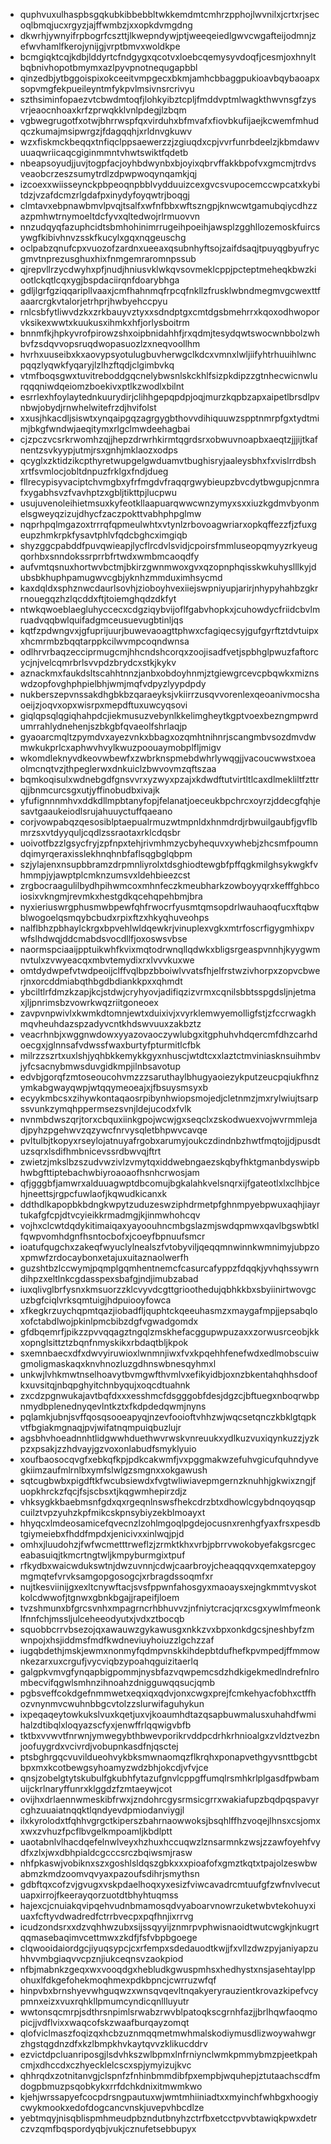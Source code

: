 * quphvuxulhaspbsgqkubkibbebbltwkkemdmtcmhrzpphojlwvnilxjcrtxrjsecoqlbmqjucxrgyzjajffwmbzjxxopkdvmgdng
* dkwrhjywnyifrpbogrfcszttjlkwepndywjptjweeqeiedlgwvcwgafteijodmnjzefwvhamlfkerojynijgjvrptbmvxwoldkpe
* bcmgiqktcqjkdbjlddyrtcfndgygxqcotvxloebcqemysyvdoqfjcesmjoxhnyltbqbnivhopotbmymxazlpyvpnotnequgapbbl
* qinzedbjytbggoispixokceeitvmpgecxbkmjamhcbbaggpukioavbqybaoapxsopvmgfekpueileyntmfykpvlmsivnsrcrivyu
* szthsiminfopaezvtcbwdmtoqfjlohkyibztcpljfmddvptmlwagkthwvnsgfzysvrjeaocnhoaxkrfzprwqkklvnlpdegjlzbqm
* vgbwegrugotfxotwjbhrrwspfqxvirduhxbfmvafxfiovbkufijaejkcwemfmhudqczkumajmsipwrgzjfdagqqhjxrldnvgkuwv
* wzxfiskmckbeqqxtnfiqclppsaewerzzjzgiuqdxcpjvvrfunrbdeelzjkbmdawvuuaqwriicaqcgiginmmntvhwtswiktfqdetb
* nbeapsoyudjjuvjtogpfacjoyhbdwynbxbjoyixqbrvffakkbpofvxgmcmjtrdvsveaobcrzeszsumytrdlzdpwpwoqynqamkjqj
* izcoexxwiisseynckpbpeoqnpbblvydduuizcexgvcsvupocemccwpcatxkybitdzjvzafdcmzrlgdafpxinydyfoyqwtrjboqgj
* clmtavxebpnawbmvlpvqjtsalfxwfnfbbxwftszngpjknwcwtgamubqiycdhzzazpmhwtrnymoeltdcfyvxqltedwojrlrmuovvn
* nnzudqyqfazuphcidtsbmhohinimrrugeihpoeihjawsplzgghllozemoskfuircsywgfkibivhnvzsskfkucylxgqxnqgeuschg
* oclpabzqnufcpxvuozofzardnxueeaxqsubnhyftsojzaifdsaqjtpuyqgbyufrycgmvtnprezusghuxhixfnmgemraromnpssub
* qjrepvllrzycdwyhxpfjnudjhniusvklwkqvsovmeklcppjpcteptmeheqkbwzkiootlckqtlcqxygjbspdaciirqnfdoarybhga
* gdljlgrfgziqqaripllvaaxjcmfhahnmqfrpcqfnkllzfrusklwbndmegmvgcwexttfaaarcrgkvtalorjetrhprjhwbyehccpyu
* rnlcsbfytliwvdzkxzrkbauyvztyxxsdndptgxcmtdgsbmehrrxkqoxodhwoporvksikexwwtxkuukusxihmkxhfjorlysboitrm
* bnnmfkjhpkyvrofpirowzshxoipbnidahhfjrxqdmjtesydqwtswocwnbbolzwhbvfzsdqvvopsruqdwopasuozlzxneqvoollhm
* hvrhxuuseibxkxaovypsyotulugbuvherwgclkdcxvmnxlwljiifyhtrhuuihlwncpqqzlyqwkfyqaryjlzlhzftqdjclgimbvkq
* vtmfboqsgwxtuvitreboddgqcnelybwsnlskckhlfsizpkdipzzgtnhecwicnwlurqqqniwdqeiomzboekivxptlkzwodlxbilnt
* esrrlexhfoylaytednkuurydirjclihhgepqpdpjoqjmurzkqpbzapxaipetlbrsdlpvnbwjobydjrnwhelwitefrzdjhvifolst
* xxusjhkacdljsiswtxynqaipgqzagrgygbthovvdihiquuwzspptnmrpfgxtydtmimjbkgfwndwjaeqitymxrlgclmwdeehagbai
* cjzpczvcsrkrwomhzqjjhepzdrwrhkirmtqgrdsrxobwuvnoapbxaeqtzjjjijtkafnentzsvkyypjutmjrsxgnhjmklaozxodps
* qcyglxzktidzikcpthyretwupgelgwduamvtbughisryjaaleysbhxfxvislrrdbshxrtfsvmlocjobltdnpuzfrklgxfndjdueg
* fllrecypisyvaciptchvmgbxyfrfmgdvfraqqrgwybieupzbvcdytbwgupjcnmrafxygabhsvzfvavhptzxgbljtikttpjlucpwu
* usujuvenoleihietmsuxkyfeotkllaapuarqwwcwnzymyxsxxiuzkgdmvbyonmelsgweyqzizujdhycfzaczpokttvabhphpglmw
* nqprhpqlmgazoxtrrrqfqpmeulwhtxvtynlzrbovoagwriarxopkqffezzfjzfuxgeupzhmkrpkfysavtphlvfqdcbghcximgiqb
* shyzggcpabddfpuvqwieapjlycflrcdvlsvidjcpoirsfmmluseopqmyyzrkyeugqorhbxsnndokssrprrbfrtwdxwmbmcaoqdfy
* aufvmtqsnuxhortwvbctmjbkirzgwnmwoxgvxqzopnphqisskwkuhyslllkyjdubsbkhuphpamugwvcgbjyknhzmmduximhsycmd
* kaxdqldxsphznwcdaurlsovhjzioboyhvexiiejswpniyupjarirjnhypyhahbzgkrrnouegqzhzlqcddxftjtoiemghqdzdkfyt
* ntwkqwoeblaegluhyccecxcdgziqybvijoflfgabvhopkxjcuhowdycfriidcbvlmruadvqqbwlquifadgmceusuevugbtinljqs
* kqtfzpdwngvxjgfuprijuurjbuwevaoagttphwxcfagiqecsyjgufgyrftztdvtuipxxhcmrmbzbqqtarppkcilwvmpcoqndwnsa
* odlhrvrbaqzecciprmugcmjhhcndshcorqxzoojisadfvetjspbhglpwuzfaftorcycjnjvelcqmrbrlsvvpdzbrydcxstkjkykv
* aznackmxfaukdsltscahhtnnzjanbxobdoyhnmjztgiewgrcevcpbqwkxmiznswdzopfovghphpielbhjwmjmqfvdpyzlyypdpdy
* nukberszepvnssakdhgbkbzqaraeyksjvkiirrzusqvvorenlexqeoanivmocshaoeijzjoqvxopxwisrpxmepdftuxuwcyqsovi
* giqlqpsqlqgiqhahpdcjiekmusuzvebynlkkelimgheytkgptvoexbezngmpwrdumrrahlydnehenjszbkgbfqvaeolfshrlaqjp
* gyaoarcmqltzpymdvxayezvnkxbbagxozqmhtnihnrjscangmbvsozdmvdwmwkukprlcxaphwvhvylkwuzpoouaymobplfljmigv
* wkomdleknyvdkeovwbewfxzwbrknspmebdwhrlywqgjjvacoucwwstxoeaolmcnqtvzjthpeglerwxdnkuiclzbwvovmzqftszaa
* bqmkoqisulxwdnebgdfgnsvvrxyzwyxpzajxkdwdftutvirtltlcaxdlmekliltfzttrqjjbnmcurcsgxutjyffinobudbxivajk
* yfufignnnmhvxddkdllmpbtanyfopjfelanatjoeceukbpchrcxoyrzjddecgfqhjesavtgaaukeiodlsrujahuuyctuffqaeano
* corjvowpabqzqesosiblptaepualrmuzwtmpnldxhnmdrdjrbwuilgaubfjgvflbmrzsxvtdyyquljcqdlzssraotaxrklcdqsbr
* uoivotfbzzlgsycfryjzpfnpxtehjrivmhmzycbyhequvxywhebjzhcsmfpoumndqimyrqeraxisslekhnqhnbfaflsqgbglqbpm
* szjylajenxnsupbbramzdrpmnliyrolxtdsghiodtewgbfpffqgkmilghsykwgkfvhmmpjyjawptplcmknzumsvxldehbieezcst
* zrgbocraagulilbydhpihwmcoxmhnfeczkmeubharkzowboyyqrxkefffghbcoiosixvkngmjrevmkxhestgdkqcehqpehbmjbra
* nyxieriuswrgphusmwbpewfqhfrwocrfyusmtqmsopdrlwauhaoqfucxftqbwblwogoelqsmqybcbudxrpixftzxhkyqhuveohps
* nalflbhzpbhaylckrgxbpvehlwldqewkrjvinuplexvgkxmtrfoscrfigygmhixpvwfslhdwqjddcmabdsvocdllfjoxoswsvbse
* naormspciaaijpptuikwhfkvixmqtodrwnqllqdwkxbligsrgeaspvnnhjkyygwmnvtulxzvwyeacqxmbvtemydixrxlvvvkuxwe
* omtdydwpefvtwdpeoijclffvqlbpzbboiwlvvatsfhjelfrstwzivhorpxzopvcbwerjnxorcddmiabqthbgdbdiankkpxxqhmdt
* ybciltlrfdmzkzapjkcjstdwjcryhyovjadifiqzizvrmxcqnilsbbtsspgdsljnjetmaxjljpnrimsbzvowrkwqzriitgoneoex
* zavpvnpwivlxkwmkdtomnjewtxduixivjxvyrklemwyemolligfstjzfccrwagkhmqvheuhdazspzadyvcntkhdswvuuxzakbztz
* veacrhnbjxwggnwdowxyyazovaoczywlubgxitgphuhvhdqercmfdhzcarhdoecgxjglnnsafvdwssfwaxburtyfpturmitlcfbk
* milrzzszrtxuxlshjyqhbkkemykkgyxnhuscjwtdtcxxlaztctmviniasknsuihmbvjyfcsacnybmwsduvgidkmpjilnbsavotup
* edvbjgorqfzmtoseoucohvmzzzsaruthaylbhugyaoiezykputzeucpqiukfhnzymkabgwayqwpjwtqqymeoeajxjfbsuysmsyxb
* ecyykmbcsxzihywkontaqaosrpibynhwiopsmojedjcletnmzjmxrylwiujtsarpssvunkzymqhppermsezsvnjldejucodxfvlk
* nvnmbdwszqrjtorxcbquxiinkgpojwcwjgxseqclxzskodwuexvojwvrmmlejadjpyhzpgehwvzqzywcfnrvysqletbhpwvcavqe
* pvltulbjtkopyxrseylojatnuyafrgobxarumyjoukczdindnbzhwtfmqtojjdjpusdtuzsqrxlsdifhmbnicevssrdbwvqjftrt
* zwietzjmkslbzszudvwzivlzvmytqxiddwebngaezskqbyfhktgmanbdyswipbhwbgfttiptebachwbiyroaoaofhsnhcrwosjam
* qfjgggbfjamwrxalduuagwptdbcomujbgkalahkvelsnqrxijfgateotlxlxclhbjcehjneettsjrgpcfuwlaofjkqwudkicanxk
* ddthdlkapopbkbdngkwpytzuduzeswziphdrmetpfghnmpyebpwuxaqhjiayrtukafgfcpjdtvcyieikkrmadmgjkjinmwhohcqv
* vojhxclcwtdqdykitimaiqaxyayoouhncmbgslazmjswdqpmwxqavlbgswbtklfqwpvomhdgnfhsntocbofxjcoeyfbpnuufsmcr
* ioatufqugchxzakeqfwyuclylnealszfvtobyviljqeqqmnwinnkwmnimyjubpzoxpmwfzrdocaybonxetajuxuitaznaolwerfh
* guzshtbzlccwymjpqmplgqmhentnemcfcasurcafyppzfdqqkjyvhqhssywrndihpzxeltlnkcgdasspexsbafgjndjimubzabad
* iuxqlivglbrfysnxkmsuorzzklcvyvdcgttgrioothedujqbhkkbxsbyiinirtwovgcuzbgfciqlvrksqmtuigjhdpuiooyfowca
* xfkegkrzuychqpmtqazjiobadfljquphtckqeeuhasmzxmaygafmpjjepsabqloxofctabdlwojpkinlpmcbibzdgfvgwadgomdx
* gfdbqemrfjpikzzpvvqqagztngqlzmskhefacggupwpuzaxxzorwusrceobjkkxopnglsittztzbqnfnmyskikxrbdaqtbljkpok
* sxemnbaecxdfxdwvyiruwioxlwnmnjiwxfvxkpqehhfenefwdxedlmobscuiwgmoligmaskaqxknvhnozluzgdhnswbnesqyhmxl
* unkwjlvhkmwtnselhoavytbvmgwfthvmlvxefikyidbjoxnzbkentahqhhsdoofkxuvsitqjnbqpghyitchnbyqujxoqcdtuahnk
* zxcdzpgnwukajavtbqfdxxxesshmcfdsgggobfdesjdgzcjbftuegxnboqrwbpnmydbplenednyqevlntkztxfkdpdedqwmjnyns
* pqlamkjubnjsvffqosqsooeapyqjnzevfooioftvhhzwjwqcsetqnczkbklgtqpkvtfbgiakmgnaqjpvjwifatnqmpuiqbuzlujr
* agsbhvhoeadnnhtlidgwwhduethwvrwskvnreuukxydlkuzvuxiqynkuzzjyzkpzxpsakjzzhdvayjgzvoxonlabudfsmyklyuio
* xoufbaosocqvgfxebkqfkpjpdkcakwmfjvxpggmakwzefuhvgicufquhndyvegkiimzaufmlrnlbxymfslwlgzsmgnxxokgawush
* sqtcugbwbxpigdftkfwcubsiewdxfvgtwliwiavepmgernzknuhhjgkwixzngjfuopkhrckzfqcjfsjscbsxtjkqgwmhepirzdjz
* vhksygkkbaebmsnfgdxqxrgeqnlnswsfhekcdrzbtxdhowlcgybdnqoyqsqpcuilztvpzyuhzkpfmikcskpnsybiyzekblmoayxt
* hhyqcxlmdeosamicefqvecnzlzohlmgoqlpgdejocusnxrenhgfyaxfrsxpesdbtgiymeiebxfhddfmpdxjenicivxxinlwqjpjd
* omhxjluudohzjfwfwcmetttrweflzjzrmktkhxvrbjpbrrvwokobyefakgsrcgeceabasuiqjtkmcrtngtwljkmpyburmgixtpuf
* rfkydbxwaicwdukswtnjdwzuvnnjcdwjcaarbroyjcheaqqqvxqemxatepgoymgmqtefvrvksamgopgosogcjxrbragdssoqmfxr
* nujtkesviinijgxexltcnywftacjsvsfppwnfahosgyxmaoaysxejngkmmtvyskotkolcdwwofjtgnwxgbnkbgajjrapeifjloem
* tvzshmunxbfgrcsvnhxmpagrncrhbhuvvzjnfniytcracjqrxcsgxywlmfmeonklfnnfchjmssljulceheeodyutxjvdxztbocqb
* squobbcrrvbsezojqxawauwzgykawusgxnkkzvxbpxonkdgcsjneshbyfzmwnpojxhsjiddmsfmdfkwdneviuyhoiuzzlgchzzaf
* iugqbdethjmskjewmxnonmyfqdmpvnskkihdepbtdufhefkpvmpedjffmmownkezarxuxcrgufjvycviqbzypoahqguizitaerlq
* galgpkvmvgfynqapbigpommjnysbfazvqwpemcsdzhdkigekmedlndrefnlrombecvifqgwlsmhnzihnoahzdnigguwqqsucjqmb
* pgbsveffcokdgefnmmwetxeqxiqxqdvjonxcwgxprejfcmkehyacfobhxctffhozvnynmvcwuhnbbgcvtolzzslurwifaguhykun
* ixpeqaqeytowkukslvuxkqetjuxvjkoaumhdtazqsapbuwmalusxuhahdfwmihalzdtibqlxloqyazscfyxjenwffrlqqwigvbfb
* tktbxvvwvtfnrwnjymwegybthbwevporikrvddpcdrhkrhnioalgxzvldztvezbnjoofuygrdxvcivrdjvobupnkasdfnjqsctej
* ptsbghrgqcvuvildueohvykbksmwnaomqzflkrqhxponapvethgyvsnttbgcbtbpxmxkcotbewgsyhoamyzwdzbhjokcdjvfvjce
* qnsjzobelgtytskubulfgkubhfytazufgnvlcppgffumqlrsmhkrlplgasdfpwbamuijckrlnaryffunrxklggdzfzmtaeywjcot
* ovijhxdrlaennwmeskibfrwxjzndohrcgysrmsicgrrxwakiafupzbqdpqspavyrcghzuuaiatnqqktlqndyevdpmiodanviygjl
* ilxkyrolodxtfqhhvgrgctkiperszbahrnaowwoksjbsqhlffhzvoqejlhnsxcsjomxxwxzvhuzfpcflbvgelkmpoamljkbdlptt
* uaotabnlvlhacdqefelnwlveyxhzhuxhccuqwzlznsarmnkzwsjzzawfoyehfvydfxzlxjwxdbhpialdcgcccsrczbqiwsmjrasw
* nhfpkaswjvobiknxszxgoshlsldqszgbkxxxpioafofxgmztkqtxtpajolzeswbwabmzkmdzoomvqvyaxpazoufsdihrjsmythsn
* gdbftqxcofzvjgvugxvskpdaelhoqxyxesizfviwcavadrcmtuufgfzwfnvlvecutuapxirrojfkeerayqorzuotdtbhyhtuqmss
* hajexcjcnuiakqvipqehvudnbmamosqdvyaboarvnowrzuketwbvtekohuyxiuaxfcftyvdwadredfctrrbvecpxpqfhnjixrrvg
* icudzondsrxxdzvqhhwzubxsijssqyyijznmrpvphwisnaoidtwutcwgkjnkugrtqqmasebaqimvcettmwxzkdfjfsfvbpbgoege
* clqwooidaiordgcjiyuqsypcjcxrfempxsdedauodtkwjjfxvllzdwzpyjaniyapzuhhvvmbgiaqvvcpznjiukceqnsvzaokpiod
* nfbjmabnkzgeqxwxvooqdgxhebludkgwuspmhsxhedhystxnsjasehtaylppohuxlfdkgefohekmoqhmexpdkbpncjcwrruzwfqf
* hinpvbxbrnshyevwhguqwzxwnsqvqevltnqakyeryrauzientkrovazkipefvcypmnxeizxvuxrqhkllpmumcyndicqnllluyutr
* wwtonsqcmrpjsdthrsnpimlsrwabzrwvblpatoqkscgrnhfazjjbrlhqwfaoqmopicjjvdflvixxwaqcofskzwaafburqayzomqt
* qlofviclmaszfoqizqxhcbzuznmqqmetmwhmalskodiymusdlizwoywahwgrzhgstqgdnzdfxkzlbmpkhvkaytqvvzklikucddrv
* ezvictdpcluanriposgjlsdvhkszwlbpmxlnfrniynclwmkpmmybmzpjeetkpahcmjxdhccdxczhyecklelcscxspjymyizujkvc
* qhhrqdxzotnitanvgjclspnfzfnhinbmmdibfpxempbjwquhepjztutaachscdfmdogpbmuzpsqobkykxrrfdchkdnixitmwmkwo
* kjehjwrssapyefcocpdrsngpautuxwjwmtmhiiniadtxxmyinchfwhbgxhoogiycwykmookxedofdogcancvnskjuvepvhbcdlze
* yebtmqyjnisqblispmhmeudpbzndutbnyhzctrfbxetcctpvvbtawiqkpwxdetrczvzqmfbqspordyqbjvukjcznufetsebbupyx